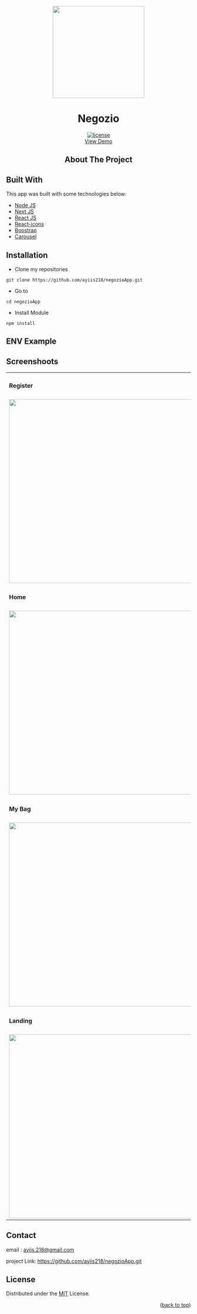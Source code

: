 
<!-- PROJECT LOGO -->

<div align="center">

<img src="https://i.postimg.cc/KzprWNzq/shopping-bag-1.png" align="center" width="250" height="auto" />
  <h1>Negozio</h1>
  
  [![license](https://img.shields.io/github/license/dec0dOS/amazing-github-template.svg?style=flat-square)](LICENSE)
  </br>
   <a href="https://negozioapp.netlify.app/">View Demo</a>
  <h2>About The Project</h2>
</div>

## Built With
This app was built with some technologies below:
- [Node JS](https://nodejs.org/en/)
- [Next JS](https://nextjs.org/)
- [React JS](https://reactjs.com/)
- [React-icons](https://react-icons.github.io/react-icons/)
- [Boostrap](https://getbootstrap.com/)
- [Carousel](https://www.npmjs.com/package/react-multi-carousel)

## Installation

- Clone my repositories
```
git clone https://github.com/ayiis218/negozioApp.git
```

- Go to
```
cd negozioApp
```

- Install Module
```
npm install
```

## ENV Example


## Screenshoots

<p align="center" display=flex>

<table>

<tr>
<td><h4 style="margin-buttom:8px">Register</h4></td>
<td><h4 style="margin-buttom:8px">Login</h4></td>
</tr>
<tr>
<td><image src="https://i.postimg.cc/y8QTD5mp/registerblja.png" alt="" width=500></td>
<td><image src="https://i.postimg.cc/s2PD6FTw/lgnblja.png" alt="" width=500/></td>
</tr>
<tr>
<td><h4 style="margin-buttom:8px">Home</h4></td>
<td><h4 style="margin-buttom:8px">Detail</h4></td>

</tr>
<tr>
<td><image src="https://i.postimg.cc/K8D8QSqQ/profileblja.png" alt="" width=500></td>
<td><image src="https://i.postimg.cc/QtRwMKff/detailblja.png" alt="" width=500></td>
</tr>
</tr>
<tr>
<td><h4 style="margin-buttom:8px">My Bag</h4></td>
<td><h4 style="margin-buttom:8px">Checkout</h4></td>
</tr>
<tr>
<td><image src="https://i.postimg.cc/RVnmp5FK/bag.png" alt="" width=500></td>
<td><image src="https://i.postimg.cc/D09930Zs/checkout.png" alt="" width=500/></td>
</tr>
<tr>
<td><h4 style="margin-buttom:8px">Landing</h4></td>
<td><h4 style="margin-buttom:8px">Home</h4></td>

</tr>
<tr>
<td><image src="https://i.postimg.cc/zGVCx2zR/lnding-bljs.png" alt="" width=500></td>
<td><image src="https://i.postimg.cc/0QpWKn26/page-inlogin.png" alt="" width=500></td>
</tr>
</table>

## Contact

email : ayiis.218@gmail.com

project Link: https://github.com/ayiis218/negozioApp.git

## License
Distributed under the [MIT](/LICENSE) License.
<p align="right">(<a href="#top">back to top</a>)</p>
